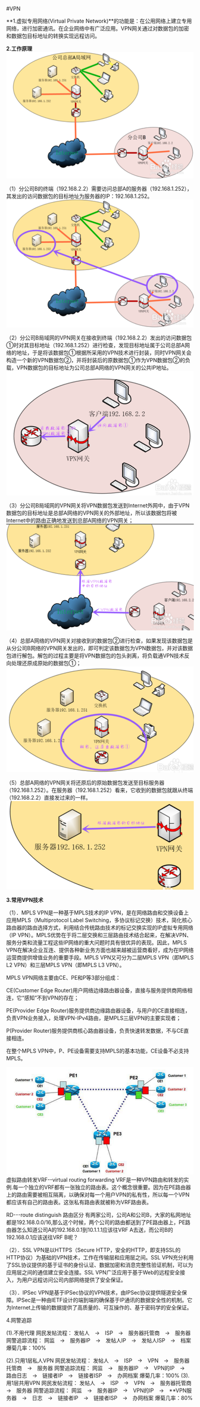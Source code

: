 #VPN

**1.虚拟专用网络(Virtual Private Network)**的功能是：在公用网络上建立专用网络，进行加密通讯。在企业网络中有广泛应用。VPN网关通过对数据包的加密和数据包目标地址的转换实现远程访问。


**2.工作原理**
![](../images/38.png)

（1）分公司B的终端（192.168.2.2）需要访问总部A的服务器（192.168.1.252），其发出的访问数据包的目标地址为服务器的IP：192.168.1.252。
![](../images/39.png)

（2）分公司B局域网的VPN网关在接收到终端（192.168.2.2）发出的访问数据包①时对其目标地址（192.168.1.252）进行检查，发现目标地址属于公司总部A网络的地址，于是将该数据包①根据所采用的VPN技术进行封装，同时VPN网关会构造一个新的VPN数据包②，并将封装后的原数据包①作为VPN数据包②的负载，VPN数据包的目标地址为公司总部A网络的VPN网关的公共IP地址。
![](../images/40.png)

（3）分公司B局域网的VPN网关将VPN数据包发送到Internet外网中，由于VPN数据包的目标地址是总部A网络的VPN网关的外部地址，所以该数据包将被Internet中的路由正确地发送到总部A网络的VPN网关；
![](../images/41.png)


（4）总部A网络的VPN网关对接收到的数据包②进行检查，如果发现该数据包是从分公司B网络的VPN网关发出的，即可判定该数据包为VPN数据包，并对该数据包进行解包。解包的过程主要是将VPN数据包的包头剥离，将负载通VPN技术反向处理还原成原始的数据包①；  
![](../images/42.png)

（5）总部A网络的VPN网关将还原后的原始数据包发送至目标服务器（192.168.1.252）。在服务器（192.168.1.252）看来，它收到的数据包就跟从终端（192.168.2.2）直接发过来的一样。  
![](../images/43.png)

**3.常用VPN技术**
  
（1）．MPLS VPN是一种基于MPLS技术的IP VPN，是在网络路由和交换设备上应用MPLS（Multiprotocol Label Switching，多协议标记交换）技术，简化核心路由器的路由选择方式，利用结合传统路由技术的标记交换实现的IP虚拟专用网络（IP VPN）。MPLS优势在于将二层交换和三层路由技术结合起来，在解决VPN、服务分类和流量工程这些IP网络的重大问题时具有很优异的表现。因此，MPLS VPN在解决企业互连、提供各种新业务方面也越来越被运营商看好，成为在IP网络运营商提供增值业务的重要手段。MPLS VPN又可分为二层MPLS VPN（即MPLS L2 VPN）和三层MPLS VPN（即MPLS L3 VPN）。

MPLS VPN网络主要由CE、PE和P等3部分组成：

CE(Customer Edge Router)用户网络边缘路由器设备，直接与服务提供商网络相连，它“感知”不到VPN的存在；

PE(Provider Edge Router)服务提供商边缘路由器设备，与用户的CE直接相连，负责VPN业务接入，处理VPN-IPv4路由，是MPLS三层VPN的主要实现者；

P(Provider Router)服务提供商核心路由器设备，负责快速转发数据，不与CE直接相连。

在整个MPLS VPN中，P、PE设备需要支持MPLS的基本功能，CE设备不必支持MPLS。

![](../images/44.png)
虚拟路由转发VRF--virtual routing forwarding
    VRF是一种VPN路由和转发的实例.每一个独立的VRF都有一张独立的路由表。这个概念很重要。因为在PE路由器上的路由需要被相互隔离，以确保对每一个用户VPN的私有性，所以每一个VPN都应该有自己的路由表。这张私有路由表就被称为VRF路由表。

RD---route distinguish 路由区分 
有两家公司，公司A和公司B，大家的私网地址都是192.168.0.0/16,那么这个时候，两个公司的路由都送到了PE路由器上，PE路由器怎么知道公司A的192.168.0.1到10.1.1.1应该往VRF A去送，而公司B的192.168.0.1应该送往VRF B呢？


（2）．SSL VPN是以HTTPS（Secure HTTP，安全的HTTP，即支持SSL的HTTP协议）为基础的VPN技术，工作在传输层和应用层之间。SSL VPN充分利用了SSL协议提供的基于证书的身份认证、数据加密和消息完整性验证机制，可以为应用层之间的通信建立安全连接。SSL VPN广泛应用于基于Web的远程安全接入，为用户远程访问公司内部网络提供了安全保证。

（3）．IPSec VPN是基于IPSec协议的VPN技术，由IPSec协议提供隧道安全保障。IPSec是一种由IETF设计的端到端的确保基于IP通讯的数据安全性的机制。它为Internet上传输的数据提供了高质量的、可互操作的、基于密码学的安全保证。


4.网警追踪

(1).不用代理
网民发帖流程：
发帖人　→　ISP　→　服务器托管商　→　服务器
网警追踪流程：
网监　→　服务器IP　→　发帖人IP　→　发帖人ISP　→　档案
爆菊几率：100%

(2).只用1层私人VPN
网民发帖流程：
发帖人　→　ISP　→　VPN　→　服务器托管商　→　服务器
网警追踪流程：
网监　→　服务器IP　→　VPN的IP　→　路由日志　→　链接者IP　→　链接者ISP　→　办网档案
爆菊几率：100%
(3).用1层共用VPN
网民发帖流程：
发帖人　→　ISP　→　VPN　→　服务器托管商　→　服务器
网警追踪流程：
网监　→　服务器IP　→　VPN的IP　→　**VPN服务器　→　日志　→　链接者IP　→　链接者ISP　→　办网档案
爆菊几率：80%
